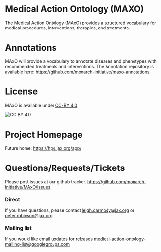 # Medical Action Ontology (MAXO)

The Medical Action Ontology (MAxO) provides a structured vocabulary for medical procedures, interventions, therapies, and treatments. 

# Annotations

MAxO will provide a vocabulary to annotate diseases and phenotypes with recommended treatments and interventions. The Annotation repository is available here: https://github.com/monarch-initiative/maxo-annotations

# License


MAxO is available under [CC-BY 4.0](https://creativecommons.org/licenses/by/4.0/)

![CC BY 4.0](https://mirrors.creativecommons.org/presskit/buttons/80x15/png/by.png "CC-BY 4.0")


# Project Homepage

 Future home: https://hpo.jax.org/app/
 
# Questions/Requests/Tickets

 Please post issues at our github tracker. https://github.com/monarch-initiative/MAxO/issues

### Direct

 If you have questions, please contact leigh.carmody@jax.org or peter.robinson@jax.org

### Mailing list

If you would like email updates for releases medical-action-ontology-mailing-list@googlegroups.com



